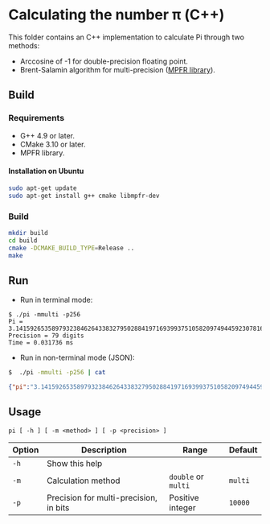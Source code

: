 # Calculating the number π (C++)

This folder contains an C++ implementation to calculate Pi through two methods:

- Arccosine of -1 for double-precision floating point.
- Brent-Salamin algorithm for multi-precision ([MPFR library](https://www.mpfr.org/algorithms.pdf)).

## Build

### Requirements

- G++ 4.9 or later.
- CMake 3.10 or later.
- MPFR library.

#### Installation on Ubuntu

```sh
sudo apt-get update
sudo apt-get install g++ cmake libmpfr-dev
```

### Build

```sh
mkdir build
cd build
cmake -DCMAKE_BUILD_TYPE=Release ..
make
```

## Run

- Run in terminal mode:
```
$ ./pi -mmulti -p256
Pi = 3.141592653589793238462643383279502884197169399375105820974944592307816406286198
Precision = 79 digits
Time = 0.031736 ms
```

- Run in non-terminal mode (JSON):
```sh
$  ./pi -mmulti -p256 | cat
```
```json
{"pi":"3.141592653589793238462643383279502884197169399375105820974944592307816406286198","precision":79, "time_ms:":0.028523}
```

## Usage

```
pi [ -h ] [ -m <method> ] [ -p <precision> ]
```

|Option|Description|Range|Default|
|---|---|---|---|
|`-h`|Show this help|||
|`-m`|Calculation method|`double` or `multi`|`multi`|
|`-p`|Precision for multi-precision, in bits|Positive integer|`10000`|
